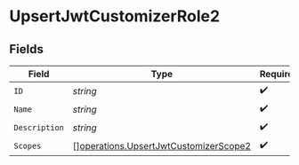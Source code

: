 # UpsertJwtCustomizerRole2


## Fields

| Field                                                                                          | Type                                                                                           | Required                                                                                       | Description                                                                                    |
| ---------------------------------------------------------------------------------------------- | ---------------------------------------------------------------------------------------------- | ---------------------------------------------------------------------------------------------- | ---------------------------------------------------------------------------------------------- |
| `ID`                                                                                           | *string*                                                                                       | :heavy_check_mark:                                                                             | N/A                                                                                            |
| `Name`                                                                                         | *string*                                                                                       | :heavy_check_mark:                                                                             | N/A                                                                                            |
| `Description`                                                                                  | *string*                                                                                       | :heavy_check_mark:                                                                             | N/A                                                                                            |
| `Scopes`                                                                                       | [][operations.UpsertJwtCustomizerScope2](../../models/operations/upsertjwtcustomizerscope2.md) | :heavy_check_mark:                                                                             | N/A                                                                                            |
